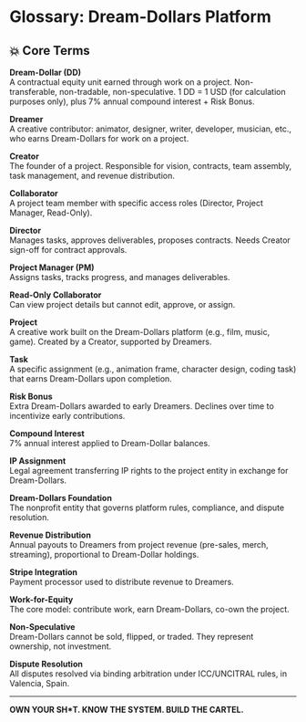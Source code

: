 # Glossary: Dream-Dollars Platform

## 💥 Core Terms

**Dream-Dollar (DD)**  
A contractual equity unit earned through work on a project. Non-transferable, non-tradable, non-speculative. 1 DD = 1 USD (for calculation purposes only), plus 7% annual compound interest + Risk Bonus.

**Dreamer**  
A creative contributor: animator, designer, writer, developer, musician, etc., who earns Dream-Dollars for work on a project.

**Creator**  
The founder of a project. Responsible for vision, contracts, team assembly, task management, and revenue distribution.

**Collaborator**  
A project team member with specific access roles (Director, Project Manager, Read-Only).

**Director**  
Manages tasks, approves deliverables, proposes contracts. Needs Creator sign-off for contract approvals.

**Project Manager (PM)**  
Assigns tasks, tracks progress, and manages deliverables.

**Read-Only Collaborator**  
Can view project details but cannot edit, approve, or assign.

**Project**  
A creative work built on the Dream-Dollars platform (e.g., film, music, game). Created by a Creator, supported by Dreamers.

**Task**  
A specific assignment (e.g., animation frame, character design, coding task) that earns Dream-Dollars upon completion.

**Risk Bonus**  
Extra Dream-Dollars awarded to early Dreamers. Declines over time to incentivize early contributions.

**Compound Interest**  
7% annual interest applied to Dream-Dollar balances.

**IP Assignment**  
Legal agreement transferring IP rights to the project entity in exchange for Dream-Dollars.

**Dream-Dollars Foundation**  
The nonprofit entity that governs platform rules, compliance, and dispute resolution.

**Revenue Distribution**  
Annual payouts to Dreamers from project revenue (pre-sales, merch, streaming), proportional to Dream-Dollar holdings.

**Stripe Integration**  
Payment processor used to distribute revenue to Dreamers.

**Work-for-Equity**  
The core model: contribute work, earn Dream-Dollars, co-own the project.

**Non-Speculative**  
Dream-Dollars cannot be sold, flipped, or traded. They represent ownership, not investment.

**Dispute Resolution**  
All disputes resolved via binding arbitration under ICC/UNCITRAL rules, in Valencia, Spain.

---

**OWN YOUR SH*T. KNOW THE SYSTEM. BUILD THE CARTEL.**
